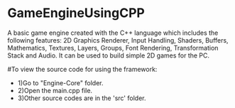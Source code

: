 # GameEngineUsingCPP
A basic game engine created with the C++ language which includes the following features: 2D Graphics Renderer, Input Handling, Shaders, Buffers, Mathematics, Textures, Layers, Groups, Font Rendering, Transformation Stack and Audio. It can be used to build simple 2D games for the PC.

#To view the source code for using the framework:
  * 1)Go to "Engine-Core" folder.
  * 2)Open the main.cpp file.
  * 3)Other source codes are in the 'src' folder.
